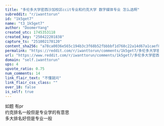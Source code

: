 ```yaml
---
title: "多伦多大学密西沙加校区ccit专业和约克大学 数字媒体专业 怎么选啊"
subreddit: "r/iwanttorun"
id: "1k5get7"
name: "t3_1k5get7"
author: "DoomerYang"
created_utc: 1745353118
created_key: "250422201838"
capture_ts: "251002170120"
content_sha256: "a78ca0036e565c194b3c3f68b52fbbbbf1d768c22a14d67a1caef8368076006d"
permalink: "https://reddit.com/r/iwanttorun/comments/1k5get7/多伦多大学密西沙加校区ccit专业和约克大学_数字媒体专业_怎么选啊/"
url: "https://www.reddit.com/r/iwanttorun/comments/1k5get7/多伦多大学密西沙加校区ccit专业和约克大学_数字媒体专业_怎么选啊/"
domain: "self.iwanttorun"
ups: 4
upvote_ratio: 0.75
num_comments: 14
link_flair_text: "不懂就问"
link_flair_css_class: ""
over_18: false
is_self: true
---
```


如题 有pr  
约克排名一般但是专业学的有意思  
多大排名好但是专业一般
